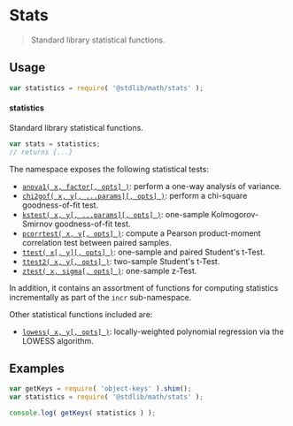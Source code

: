 <!--

@license Apache-2.0

Copyright (c) 2018 The Stdlib Authors.

Licensed under the Apache License, Version 2.0 (the "License");
you may not use this file except in compliance with the License.
You may obtain a copy of the License at

   http://www.apache.org/licenses/LICENSE-2.0

Unless required by applicable law or agreed to in writing, software
distributed under the License is distributed on an "AS IS" BASIS,
WITHOUT WARRANTIES OR CONDITIONS OF ANY KIND, either express or implied.
See the License for the specific language governing permissions and
limitations under the License.

-->

# Stats

> Standard library statistical functions.

<section class="usage">

## Usage

```javascript
var statistics = require( '@stdlib/math/stats' );
```

#### statistics

Standard library statistical functions.

```javascript
var stats = statistics;
// returns {...}
```

The namespace exposes the following statistical tests:

<!-- <toc pattern="+(*test*|chi2gof|anova1)"> -->

<div class="namespace-toc">

-   <span class="signature">[`anova1( x, factor[, opts] )`][@stdlib/math/stats/anova1]</span><span class="delimiter">: </span><span class="description">perform a one-way analysis of variance.</span>
-   <span class="signature">[`chi2gof( x, y[, ...params][, opts] )`][@stdlib/math/stats/chi2gof]</span><span class="delimiter">: </span><span class="description">perform a chi-square goodness-of-fit test.</span>
-   <span class="signature">[`kstest( x, y[, ...params][, opts] )`][@stdlib/math/stats/kstest]</span><span class="delimiter">: </span><span class="description">one-sample Kolmogorov-Smirnov goodness-of-fit test.</span>
-   <span class="signature">[`pcorrtest( x, y[, opts] )`][@stdlib/math/stats/pcorrtest]</span><span class="delimiter">: </span><span class="description">compute a Pearson product-moment correlation test between paired samples.</span>
-   <span class="signature">[`ttest( x[, y][, opts] )`][@stdlib/math/stats/ttest]</span><span class="delimiter">: </span><span class="description">one-sample and paired Student's t-Test.</span>
-   <span class="signature">[`ttest2( x, y[, opts] )`][@stdlib/math/stats/ttest2]</span><span class="delimiter">: </span><span class="description">two-sample Student's t-Test.</span>
-   <span class="signature">[`ztest( x, sigma[, opts] )`][@stdlib/math/stats/ztest]</span><span class="delimiter">: </span><span class="description">one-sample z-Test.</span>

</div>

<!-- </toc> -->

In addition, it contains an assortment of functions for computing statistics incrementally as part of the `incr` sub-namespace.

Other statistical functions included are:

<!-- <toc pattern="*" ignore="+(*test*|chi2gof|anova1)" ignore="incr"> -->

<div class="namespace-toc">

-   <span class="signature">[`lowess( x, y[, opts] )`][@stdlib/math/stats/lowess]</span><span class="delimiter">: </span><span class="description">locally-weighted polynomial regression via the LOWESS algorithm.</span>

</div>

<!-- </toc> -->

</section>

<!-- /.usage -->

<section class="examples">

## Examples

<!-- TODO: better examples -->

<!-- eslint no-undef: "error" -->

```javascript
var getKeys = require( 'object-keys' ).shim();
var statistics = require( '@stdlib/math/stats' );

console.log( getKeys( statistics ) );
```

</section>

<!-- /.examples -->

<section class="links">

<!-- <toc-links> -->

[@stdlib/math/stats/lowess]: https://github.com/stdlib-js/stdlib/tree/develop/lib/node_modules/%40stdlib/math/stats/lowess

[@stdlib/math/stats/anova1]: https://github.com/stdlib-js/stdlib/tree/develop/lib/node_modules/%40stdlib/math/stats/anova1

[@stdlib/math/stats/chi2gof]: https://github.com/stdlib-js/stdlib/tree/develop/lib/node_modules/%40stdlib/math/stats/chi2gof

[@stdlib/math/stats/kstest]: https://github.com/stdlib-js/stdlib/tree/develop/lib/node_modules/%40stdlib/math/stats/kstest

[@stdlib/math/stats/pcorrtest]: https://github.com/stdlib-js/stdlib/tree/develop/lib/node_modules/%40stdlib/math/stats/pcorrtest

[@stdlib/math/stats/ttest]: https://github.com/stdlib-js/stdlib/tree/develop/lib/node_modules/%40stdlib/math/stats/ttest

[@stdlib/math/stats/ttest2]: https://github.com/stdlib-js/stdlib/tree/develop/lib/node_modules/%40stdlib/math/stats/ttest2

[@stdlib/math/stats/ztest]: https://github.com/stdlib-js/stdlib/tree/develop/lib/node_modules/%40stdlib/math/stats/ztest

<!-- </toc-links> -->

</section>

<!-- /.links -->
